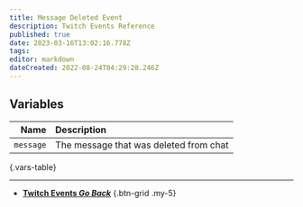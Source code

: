 ```yaml
---
title: Message Deleted Event
description: Twitch Events Reference
published: true
date: 2023-03-16T13:02:16.778Z
tags: 
editor: markdown
dateCreated: 2022-08-24T04:29:28.246Z
---
```


## Variables
Name | Description
----:|:------------
`message` | The message that was deleted from chat
{.vars-table}

---

- [<i class="mdi mdi-chevron-left"></i>**Twitch Events *Go Back***](/Platforms/Twitch/Events)
{.btn-grid .my-5}
